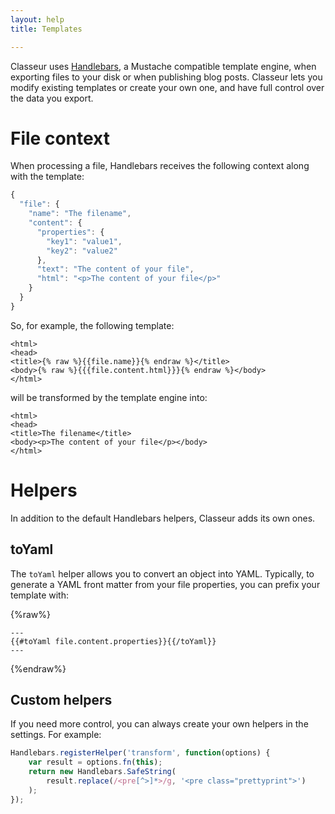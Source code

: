 ```yaml
---
layout: help
title: Templates

---
```


Classeur uses [Handlebars](http://handlebarsjs.com/), a Mustache compatible template engine, when exporting files to your disk or when publishing blog posts. Classeur lets you modify existing templates or create your own one, and have full control over the data you export.


# File context

When processing a file, Handlebars receives the following context along with the template:

```javascript
{
  "file": {
    "name": "The filename",
    "content": {
      "properties": {
        "key1": "value1",
        "key2": "value2"
      },
      "text": "The content of your file",
      "html": "<p>The content of your file</p>"
    }
  }
}
```

So, for example, the following template:

```
<html>
<head>
<title>{% raw %}{{file.name}}{% endraw %}</title>
<body>{% raw %}{{{file.content.html}}}{% endraw %}</body>
</html>
```

will be transformed by the template engine into:

```
<html>
<head>
<title>The filename</title>
<body><p>The content of your file</p></body>
</html>
```


# Helpers

In addition to the default Handlebars helpers, Classeur adds its own ones.

## toYaml

The `toYaml` helper allows you to convert an object into YAML. Typically, to generate a YAML front matter from your file properties, you can prefix your template with:

{%raw%}
```
---
{{#toYaml file.content.properties}}{{/toYaml}}
---
```
{%endraw%}


## Custom helpers

If you need more control, you can always create your own helpers in the settings. For example:

```javascript
Handlebars.registerHelper('transform', function(options) {
    var result = options.fn(this);
    return new Handlebars.SafeString(
        result.replace(/<pre[^>]*>/g, '<pre class="prettyprint">')
    );
});
```



